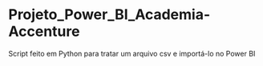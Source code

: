 # Projeto_Power_BI_Academia-Accenture
Script feito em Python para tratar um arquivo csv e importá-lo no Power BI
